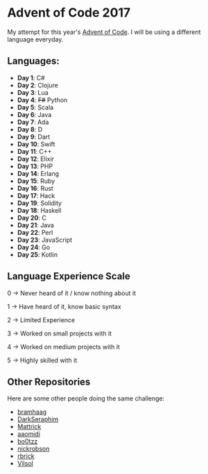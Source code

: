 # Advent of Code 2017

My attempt for this year's [Advent of Code](http://adventofcode.com). I will be using a different language everyday.

## Languages:

* **Day 1**: C#
* **Day 2**: Clojure
* **Day 3**: Lua
* **Day 4**: ~~F#~~ Python
* **Day 5**: Scala
* **Day 6**: Java
* **Day 7**: Ada
* **Day 8**: D
* **Day 9**: Dart
* **Day 10**: Swift
* **Day 11**: C++
* **Day 12**: Elixir
* **Day 13**: PHP
* **Day 14**: Erlang
* **Day 15**: Ruby
* **Day 16**: Rust
* **Day 17**: Hack
* **Day 19**: Solidity
* **Day 18**: Haskell
* **Day 20**: C
* **Day 21**: Java
* **Day 22**: Perl
* **Day 23**: JavaScript
* **Day 24**: Go
* **Day 25**: Kotlin

## Language Experience Scale

0 -> Never heard of it / know nothing about it

1 -> Have heard of it, know basic syntax

2 -> Limited Experience

3 -> Worked on small projects with it

4 -> Worked on medium projects with it

5 -> Highly skilled with it

## Other Repositories
Here are some other people doing the same challenge:
* [bramhaag](https://github.com/bramhaag/Advent-Of-Code-2017)
* [DarkSeraphim](https://github.com/DarkSeraphim/Advent-of-Code-2017)
* [Mattrick](https://github.com/devmattrick/AdventOfCode2017)
* [aaomidi](https://github.com/aaomidi/Advent-of-Code-2017)
* [bo0tzz](https://github.com/bo0tzz/Advent-of-Code-2017)
* [nickrobson](https://github.com/nickrobson/adventofcode-2017)
* [rbrick](https://github.com/rbrick/Advent-Of-Code-2017)
* [Vilsol](https://github.com/Vilsol/AdventOfCode2017/)
